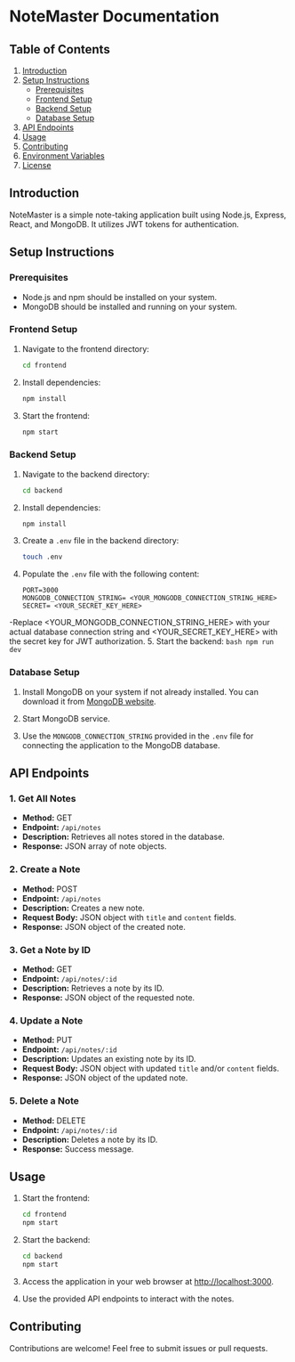# NoteMaster Documentation

## Table of Contents
1. [Introduction](#introduction)
2. [Setup Instructions](#setup-instructions)
    - [Prerequisites](#prerequisites)
    - [Frontend Setup](#frontend-setup)
    - [Backend Setup](#backend-setup)
    - [Database Setup](#database-setup)
3. [API Endpoints](#api-endpoints)
4. [Usage](#usage)
5. [Contributing](#contributing)
6. [Environment Variables](#environment-variables)
7. [License](#license)

## Introduction
NoteMaster is a simple note-taking application built using Node.js, Express, React, and MongoDB. It utilizes JWT tokens for authentication.

## Setup Instructions
### Prerequisites
- Node.js and npm should be installed on your system.
- MongoDB should be installed and running on your system.

### Frontend Setup
1. Navigate to the frontend directory:
    ```bash
    cd frontend
    ```

2. Install dependencies:
    ```bash
    npm install
    ```

3. Start the frontend:
    ```bash
    npm start
    ```

### Backend Setup
1. Navigate to the backend directory:
    ```bash
    cd backend
    ```

2. Install dependencies:
    ```bash
    npm install
    ```

3. Create a `.env` file in the backend directory:
    ```bash
    touch .env
    ```

4. Populate the `.env` file with the following content:
    ```plaintext
    PORT=3000
    MONGODB_CONNECTION_STRING= <YOUR_MONGODB_CONNECTION_STRING_HERE>
    SECRET= <YOUR_SECRET_KEY_HERE>
    ```
-Replace <YOUR_MONGODB_CONNECTION_STRING_HERE> with your actual database connection string and <YOUR_SECRET_KEY_HERE> with the secret key for JWT authorization.
5. Start the backend:
    ```bash
    npm run dev
    ```

### Database Setup
1. Install MongoDB on your system if not already installed. You can download it from [MongoDB website](https://www.mongodb.com/try/download/community).

2. Start MongoDB service.

3. Use the `MONGODB_CONNECTION_STRING` provided in the `.env` file for connecting the application to the MongoDB database.

## API Endpoints
### 1. Get All Notes
- **Method:** GET
- **Endpoint:** `/api/notes`
- **Description:** Retrieves all notes stored in the database.
- **Response:** JSON array of note objects.

### 2. Create a Note
- **Method:** POST
- **Endpoint:** `/api/notes`
- **Description:** Creates a new note.
- **Request Body:** JSON object with `title` and `content` fields.
- **Response:** JSON object of the created note.

### 3. Get a Note by ID
- **Method:** GET
- **Endpoint:** `/api/notes/:id`
- **Description:** Retrieves a note by its ID.
- **Response:** JSON object of the requested note.

### 4. Update a Note
- **Method:** PUT
- **Endpoint:** `/api/notes/:id`
- **Description:** Updates an existing note by its ID.
- **Request Body:** JSON object with updated `title` and/or `content` fields.
- **Response:** JSON object of the updated note.

### 5. Delete a Note
- **Method:** DELETE
- **Endpoint:** `/api/notes/:id`
- **Description:** Deletes a note by its ID.
- **Response:** Success message.

## Usage
1. Start the frontend:
    ```bash
    cd frontend
    npm start
    ```

2. Start the backend:
    ```bash
    cd backend
    npm start
    ```

3. Access the application in your web browser at [http://localhost:3000](http://localhost:3000).

4. Use the provided API endpoints to interact with the notes.

## Contributing
Contributions are welcome! Feel free to submit issues or pull requests.
